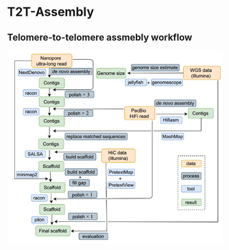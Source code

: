 # T2T-Assembly

## Telomere-to-telomere assmebly workflow

![Assembly workflow](data/workflow/assembly_workflow.png)


